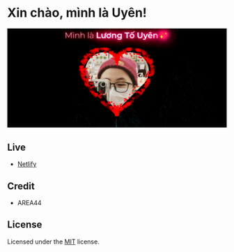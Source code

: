 # Xin chào, mình là Uyên!

![Banner](banner.jpeg)

## Live

- [Netlify](https://minhlauyen.netlify.app)


## Credit

- AREA44

## License

Licensed under the [MIT](LICENSE) license.
